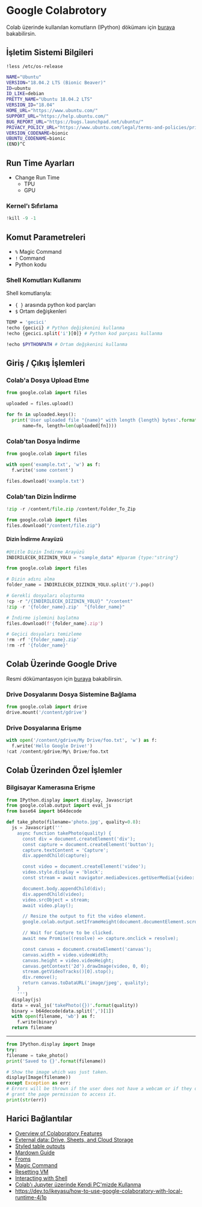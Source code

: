# Google Colabrotory <!-- omit in toc -->

Colab üzerinde kullanılan komutların (IPython) dökümanı için [buraya](https://ipython.readthedocs.io/en/stable/index.html) bakabilirsin.

## İşletim Sistemi Bilgileri

```ipynb
!less /etc/os-release
```

```sh
NAME="Ubuntu"
VERSION="18.04.2 LTS (Bionic Beaver)"
ID=ubuntu
ID_LIKE=debian
PRETTY_NAME="Ubuntu 18.04.2 LTS"
VERSION_ID="18.04"
HOME_URL="https://www.ubuntu.com/"
SUPPORT_URL="https://help.ubuntu.com/"
BUG_REPORT_URL="https://bugs.launchpad.net/ubuntu/"
PRIVACY_POLICY_URL="https://www.ubuntu.com/legal/terms-and-policies/privacy-policy"
VERSION_CODENAME=bionic
UBUNTU_CODENAME=bionic
(END)^C
```

## Run Time Ayarları

- Change Run Time
  - TPU
  - GPU

### Kernel'ı Sıfırlama

```py
!kill -9 -1
```

## Komut Parametreleri

- `%` Magic Command
- `!` Command
- Python kodu

### Shell Komutları Kullanımı

Shell komutlarıyla:

- `{ }` arasında python kod parçları
- `$` Ortam değişkenleri

```sh
TEMP = 'gecici'
!echo {gecici} # Python değişkenini kullanma
!echo {gecici.split('i')[0]} # Python kod parçası kullanma

!echo $PYTHONPATH # Ortam değşkenini kullanma
```

## Giriş / Çıkış İşlemleri

### Colab'a Dosya Upload Etme

```py
from google.colab import files

uploaded = files.upload()

for fn in uploaded.keys():
  print('User uploaded file "{name}" with length {length} bytes'.format(
      name=fn, length=len(uploaded[fn])))
```

### Colab'tan Dosya İndirme

```py
from google.colab import files

with open('example.txt', 'w') as f:
  f.write('some content')

files.download('example.txt')
```

### Colab'tan Dizin İndirme

```py
!zip -r /content/file.zip /content/Folder_To_Zip

from google.colab import files
files.download("/content/file.zip")
```

#### Dizin İndirme Arayüzü

```py
#@title Dizin İndirme Arayüzü
INDIRILECEK_DIZININ_YOLU = "sample_data" #@param {type:"string"}

from google.colab import files

# Dizin adını alma
folder_name = INDIRILECEK_DIZININ_YOLU.split('/').pop()

# Gerekli dosyaları oluşturma
!cp -r "/{INDIRILECEK_DIZININ_YOLU}" "/content"
!zip -r '{folder_name}.zip'  "{folder_name}"

# İndirme işlemini başlatma
files.download(f'{folder_name}.zip')

# Geçici dosyaları temizleme
!rm -rf '{folder_name}.zip'
!rm -rf '{folder_name}'
```

## Colab Üzerinde Google Drive

Resmi dökümantasyon için [buraya](https://colab.research.google.com/notebooks/io.ipynb#scrollTo=XDg9OBaYqRMd) bakabilirsin.

### Drive Dosyalarını Dosya Sistemine Bağlama

```py
from google.colab import drive
drive.mount('/content/gdrive')
```

### Drive Dosyalarına Erişme

```py
with open('/content/gdrive/My Drive/foo.txt', 'w') as f:
  f.write('Hello Google Drive!')
!cat /content/gdrive/My\ Drive/foo.txt
```

## Colab Üzerinden Özel İşlemler

### Bilgisayar Kamerasına Erişme

```py
from IPython.display import display, Javascript
from google.colab.output import eval_js
from base64 import b64decode

def take_photo(filename='photo.jpg', quality=0.8):
  js = Javascript('''
    async function takePhoto(quality) {
      const div = document.createElement('div');
      const capture = document.createElement('button');
      capture.textContent = 'Capture';
      div.appendChild(capture);

      const video = document.createElement('video');
      video.style.display = 'block';
      const stream = await navigator.mediaDevices.getUserMedia({video: true});

      document.body.appendChild(div);
      div.appendChild(video);
      video.srcObject = stream;
      await video.play();

      // Resize the output to fit the video element.
      google.colab.output.setIframeHeight(document.documentElement.scrollHeight, true);

      // Wait for Capture to be clicked.
      await new Promise((resolve) => capture.onclick = resolve);

      const canvas = document.createElement('canvas');
      canvas.width = video.videoWidth;
      canvas.height = video.videoHeight;
      canvas.getContext('2d').drawImage(video, 0, 0);
      stream.getVideoTracks()[0].stop();
      div.remove();
      return canvas.toDataURL('image/jpeg', quality);
    }
    ''')
  display(js)
  data = eval_js('takePhoto({})'.format(quality))
  binary = b64decode(data.split(',')[1])
  with open(filename, 'wb') as f:
    f.write(binary)
  return filename
  ```

  ---

  ```py
  from IPython.display import Image
try:
  filename = take_photo()
  print('Saved to {}'.format(filename))
  
  # Show the image which was just taken.
  display(Image(filename))
except Exception as err:
  # Errors will be thrown if the user does not have a webcam or if they do not
  # grant the page permission to access it.
  print(str(err))
```

## Harici Bağlantılar

- [Overview of Colaboratory Features](https://colab.research.google.com/notebooks/basic_features_overview.ipynb)
- [External data: Drive, Sheets, and Cloud Storage](https://colab.research.google.com/notebooks/io.ipynb)
- [Styled table outputs](https://colab.research.google.com/drive/1oXkzlM0lPbDC8saNRUnkGOjpKCTiDHvM)
- [Mardown Guide](https://colab.research.google.com/notebooks/markdown_guide.ipynb)
- [Froms](https://colab.research.google.com/notebooks/forms.ipynb)
- [Magic Command](https://ipython.readthedocs.io/en/stable/interactive/magics.html)
- [Resetting VM](https://stackoverflow.com/questions/49001921/how-to-restart-virtual-machine)
- [Interacting with Shell](http://mmcdan.github.io/posts/interacting-with-the-shell-via-jupyter-notebook/)
- [Colab'ı Jupyter üzerinde Kendi PC'mizde Kullanma](https://research.google.com/colaboratory/local-runtimes.html)
- <https://dev.to/ikeyasu/how-to-use-google-colaboratory-with-local-runtime-4j1p>

